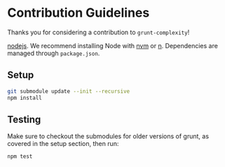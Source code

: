 # Contribution Guidelines

Thanks you for considering a contribution to `grunt-complexity`!

[nodejs](http://nodejs.org). We recommend installing Node with
[nvm](https://github.com/creationix/nvm) or [n](https://github.com/tj/n). Dependencies are managed
through `package.json`.

## Setup

```bash
git submodule update --init --recursive
npm install
```

## Testing

Make sure to checkout the submodules for older versions of grunt, as
covered in the setup section, then run:

```bash
npm test
```
